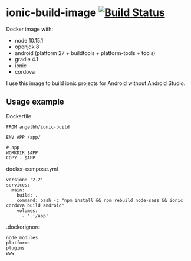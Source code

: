 # ionic-build-image [![Build Status](https://travis-ci.org/AngelVlc/ionic-build-image.svg?branch=master)](https://travis-ci.org/AngelVlc/ionic-build-image)

Docker image with:

- node 10.15.1
- openjdk 8
- android (platform 27 + buildtools + platform-tools + tools)
- gradle 4.1
- ionic
- cordova

I use this image to build ionic projects for Android without Android Studio.

## Usage example

Dockerfile

```
FROM angelbh/ionic-build

ENV APP /app/

# app
WORKDIR $APP
COPY . $APP
```

docker-compose.yml

```
version: '2.2'
services:
  main:
    build: .
    command: bash -c "npm install && npm rebuild node-sass && ionic cordova build android"
    volumes:
      - '.:/app'
```

.dockerignore

```
node_modules
platforms
plugins
www
```